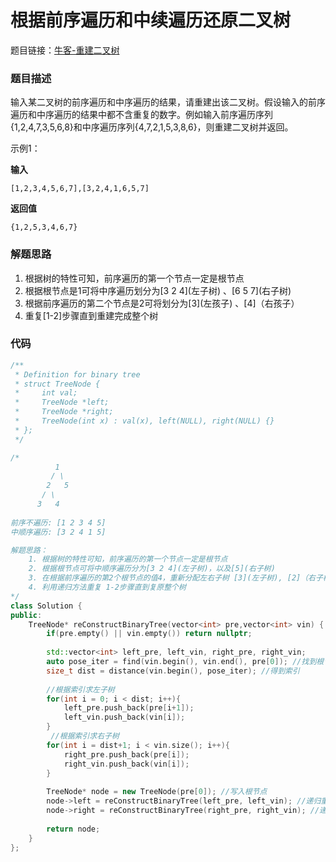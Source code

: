 # 根据前序遍历和中续遍历还原二叉树

题目链接：[牛客-重建二叉树](https://www.nowcoder.com/practice/8a19cbe657394eeaac2f6ea9b0f6fcf6?tpId=117&tqId=37775&rp=1&ru=%2Fta%2Fjob-code-high&qru=%2Fta%2Fjob-code-high%2Fquestion-ranking&tab=answerKey)

### 题目描述

输入某二叉树的前序遍历和中序遍历的结果，请重建出该二叉树。假设输入的前序遍历和中序遍历的结果中都不含重复的数字。例如输入前序遍历序列{1,2,4,7,3,5,6,8}和中序遍历序列{4,7,2,1,5,3,8,6}，则重建二叉树并返回。

示例1：

**输入**

```text
[1,2,3,4,5,6,7],[3,2,4,1,6,5,7]
```

**返回值**

```text
{1,2,5,3,4,6,7}
```

### 解题思路

1. 根据树的特性可知，前序遍历的第一个节点一定是根节点
2. 根据根节点是1可将中序遍历划分为\[3 2 4\]\(左子树\) 、\[6 5 7\]\(右子树\)
3. 根据前序遍历的第二个节点是2可将划分为\[3\]\(左孩子\) 、\[4\]（右孩子）
4. 重复\[1-2\]步骤直到重建完成整个树

### 代码

```cpp
/**
 * Definition for binary tree
 * struct TreeNode {
 *     int val;
 *     TreeNode *left;
 *     TreeNode *right;
 *     TreeNode(int x) : val(x), left(NULL), right(NULL) {}
 * };
 */

/*
          1
         / \
        2   5
       / \
      3   4
      
前序不遍历: [1 2 3 4 5]
中顺序遍历: [3 2 4 1 5]

解题思路：
    1. 根据树的特性可知，前序遍历的第一个节点一定是根节点
    2. 根据根节点可将中顺序遍历分为[3 2 4](左子树)，以及[5](右子树)
    3. 在根据前序遍历的第2个根节点的值4，重新分配左右子树 [3](左子树), [2]（右子树）
    4. 利用递归方法重复 1-2步骤直到复原整个树
*/
class Solution {
public:
    TreeNode* reConstructBinaryTree(vector<int> pre,vector<int> vin) {
        if(pre.empty() || vin.empty()) return nullptr;
        
        std::vector<int> left_pre, left_vin, right_pre, right_vin;
        auto pose_iter = find(vin.begin(), vin.end(), pre[0]); //找到根节点的位置
        size_t dist = distance(vin.begin(), pose_iter); //得到索引
        
        //根据索引求左子树
        for(int i = 0; i < dist; i++){ 
            left_pre.push_back(pre[i+1]);
            left_vin.push_back(vin[i]);
        }
         //根据索引求右子树
        for(int i = dist+1; i < vin.size(); i++){
            right_pre.push_back(pre[i]);
            right_vin.push_back(vin[i]);
        }
        
        TreeNode* node = new TreeNode(pre[0]); //写入根节点
        node->left = reConstructBinaryTree(left_pre, left_vin); //递归重建左子树 
        node->right = reConstructBinaryTree(right_pre, right_vin); //递归重建右子树
        
        return node;
    }
};
```

